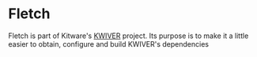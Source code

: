 # Fletch

Fletch is part of Kitware's [KWIVER](www.kwiver.org) project.  Its purpose is to make it a little easier to
obtain, configure and build KWIVER's dependencies
